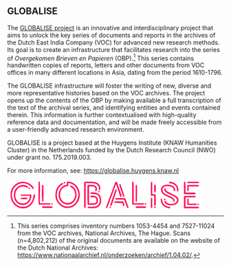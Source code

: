 ## GLOBALISE

The [GLOBALISE project](https://globalise.huygens.knaw.nl) is 
an innovative and interdisciplinary project that aims to unlock the key series of documents and reports in the archives of the Dutch East India Company (VOC) for advanced new research methods. Its goal is to create an infrastructure that facilitates research into the series of _Overgekomen Brieven en Papieren_ (OBP).[^1] This series contains handwritten copies of reports, letters and other documents from VOC offices in many different locations in Asia, dating from the period 1610-1796. 

The GLOBALISE infrastructure will foster the writing of new, diverse and more representative histories based on the VOC archives. The project opens up the contents of the OBP by making available a full transcription of the text of the archival series, and identifying entities and events contained therein. This information is further contextualised with high-quality reference data and documentation, and will be made freely accessible from a user-friendly advanced research environment.


GLOBALISE is a project based at the Huygens Institute (KNAW Humanities Cluster) in the Netherlands funded by the Dutch Research Council (NWO) under grant no. 175.2019.003.

For more information, see: https://globalise.huygens.knaw.nl

<p float="left">
<img align="middle" src="./assets/globalise.svg" alt="GLOBALISE Logo" width="90%">
</p>

[^1]: This series comprises inventory numbers 1053-4454 and 7527-11024 from the VOC archives, National Archives, The Hague. Scans (n=4,802,212) of the original documents are available on the website of the Dutch National Archives: https://www.nationaalarchief.nl/onderzoeken/archief/1.04.02/.


